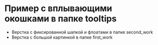 # Пример с вплывающими окошками в папке tooltips

* Верстка с фиксированной шапкой и флоатами в папке second_work
* Верстка с большой картинкой в папке first_work
